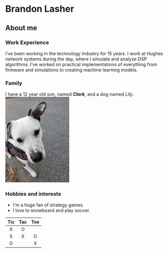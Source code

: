 # Brandon Lasher
## About me
### Work Experience 
I’ve been working in the technology industry for 15 years. I work at Hughes network systems during the day, where I simulate and analyze DSP algorithms.  I’ve worked on practical implementations of everything from firmware and simulations to creating machine learning models. 

### Family
I have a 12 year old son, named **_Clark_**, and a dog named _Lily_. <br>
<img src="lily_dog.jpg" width="200">

### Hobbies and interests
* I'm a huge fan of strategy games. 
* I love to snowboard and play soccer.

|Tic|Tac|Toe|
|:-:|:-:|:-:|
| X | O | |
| X | X | O|
| O | | X |


